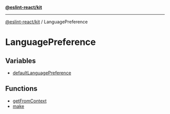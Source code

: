 [**@eslint-react/kit**](../../../README.md)

***

[@eslint-react/kit](../../../README.md) / LanguagePreference

# LanguagePreference

## Variables

- [defaultLanguagePreference](variables/defaultLanguagePreference.md)

## Functions

- [getFromContext](functions/getFromContext.md)
- [make](functions/make.md)
